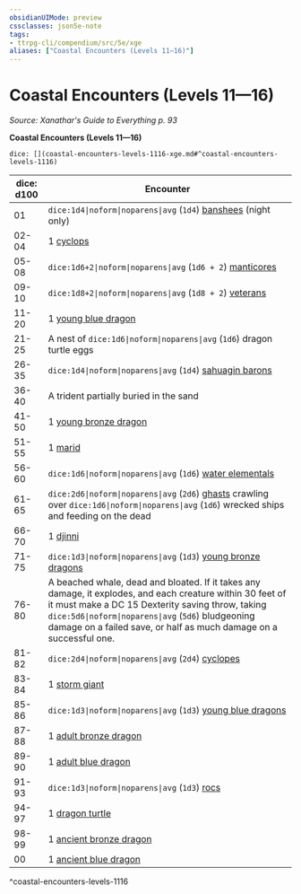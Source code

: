 ```yaml
---
obsidianUIMode: preview
cssclasses: json5e-note
tags:
- ttrpg-cli/compendium/src/5e/xge
aliases: ["Coastal Encounters (Levels 11—16)"]
---
```

# Coastal Encounters (Levels 11—16)
*Source: Xanathar's Guide to Everything p. 93* 

**Coastal Encounters (Levels 11—16)**

`dice: [](coastal-encounters-levels-1116-xge.md#^coastal-encounters-levels-1116)`

| dice: d100 | Encounter |
|------------|-----------|
| 01 | `dice:1d4\|noform\|noparens\|avg` (`1d4`) [banshees](3-Mechanics/CLI/bestiary/undead/banshee.md) (night only) |
| 02-04 | 1 [cyclops](3-Mechanics/CLI/bestiary/giant/cyclops.md) |
| 05-08 | `dice:1d6+2\|noform\|noparens\|avg` (`1d6 + 2`) [manticores](3-Mechanics/CLI/bestiary/monstrosity/manticore.md) |
| 09-10 | `dice:1d8+2\|noform\|noparens\|avg` (`1d8 + 2`) [veterans](3-Mechanics/CLI/bestiary/humanoid/veteran.md) |
| 11-20 | 1 [young blue dragon](3-Mechanics/CLI/bestiary/dragon/young-blue-dragon.md) |
| 21-25 | A nest of `dice:1d6\|noform\|noparens\|avg` (`1d6`) dragon turtle eggs |
| 26-35 | `dice:1d4\|noform\|noparens\|avg` (`1d4`) [sahuagin barons](3-Mechanics/CLI/bestiary/humanoid/sahuagin-baron.md) |
| 36-40 | A trident partially buried in the sand |
| 41-50 | 1 [young bronze dragon](3-Mechanics/CLI/bestiary/dragon/young-bronze-dragon.md) |
| 51-55 | 1 [marid](3-Mechanics/CLI/bestiary/elemental/marid.md) |
| 56-60 | `dice:1d6\|noform\|noparens\|avg` (`1d6`) [water elementals](3-Mechanics/CLI/bestiary/elemental/water-elemental.md) |
| 61-65 | `dice:2d6\|noform\|noparens\|avg` (`2d6`) [ghasts](3-Mechanics/CLI/bestiary/undead/ghast.md) crawling over `dice:1d6\|noform\|noparens\|avg` (`1d6`) wrecked ships and feeding on the dead |
| 66-70 | 1 [djinni](3-Mechanics/CLI/bestiary/elemental/djinni.md) |
| 71-75 | `dice:1d3\|noform\|noparens\|avg` (`1d3`) [young bronze dragons](3-Mechanics/CLI/bestiary/dragon/young-bronze-dragon.md) |
| 76-80 | A beached whale, dead and bloated. If it takes any damage, it explodes, and each creature within 30 feet of it must make a DC 15 Dexterity saving throw, taking `dice:5d6\|noform\|noparens\|avg` (`5d6`) bludgeoning damage on a failed save, or half as much damage on a successful one. |
| 81-82 | `dice:2d4\|noform\|noparens\|avg` (`2d4`) [cyclopes](3-Mechanics/CLI/bestiary/giant/cyclops.md) |
| 83-84 | 1 [storm giant](3-Mechanics/CLI/bestiary/giant/storm-giant.md) |
| 85-86 | `dice:1d3\|noform\|noparens\|avg` (`1d3`) [young blue dragons](3-Mechanics/CLI/bestiary/dragon/young-blue-dragon.md) |
| 87-88 | 1 [adult bronze dragon](3-Mechanics/CLI/bestiary/dragon/adult-bronze-dragon.md) |
| 89-90 | 1 [adult blue dragon](3-Mechanics/CLI/bestiary/dragon/adult-blue-dragon.md) |
| 91-93 | `dice:1d3\|noform\|noparens\|avg` (`1d3`) [rocs](3-Mechanics/CLI/bestiary/monstrosity/roc.md) |
| 94-97 | 1 [dragon turtle](3-Mechanics/CLI/bestiary/dragon/dragon-turtle.md) |
| 98-99 | 1 [ancient bronze dragon](3-Mechanics/CLI/bestiary/dragon/ancient-bronze-dragon.md) |
| 00 | 1 [ancient blue dragon](3-Mechanics/CLI/bestiary/dragon/ancient-blue-dragon.md) |
^coastal-encounters-levels-1116